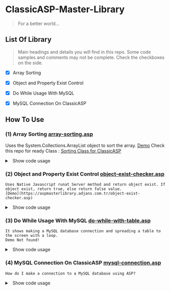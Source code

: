 # ClassicASP-Master-Library
> For a better world...

## List Of Library
> Main headings and details you will find in this repo. Some code samples and comments may not be complete. Check the checkboxes on the side.

- [x] Array Sorting
- [x] Object and Property Exist Control
- [x] Do While Usage With MySQL
- [x] MySQL Connection On ClassicASP


## How To Use
### (1) Array Sorting [array-sorting.asp](array-sorting.asp)
Uses the System.Collections.ArrayList object to sort the array.
[Demo](https://aspmasterlibrary.adjans.com.tr/array-sorting.asp)
Check this repo for ready Class : [Sorting Class for ClassicASP](https://github.com/badursun/Sorting-Scripting-Dictionary-Classic-ASP)
<details>
<summary>
<a class="btnfire small stroke"><em class="fas fa-chevron-circle-down"></em>&nbsp;&nbsp;Show code usage</a> 
</summary>

```asp
<%
MyArray = Array(1,5,9,7,3,2)

tmp_data = MyArray
Response.Write "<h4>Default Array</h4>"
Response.Write Join(tmp_data) & "<hr>" 
'OUTPUT: 1 5 9 7 3 2

tmp_data = SortArray(MyArray, "ASC")
Response.Write "<h4>Sorted Array (ASC)</h4>"
Response.Write Join(tmp_data) & "<hr>" 
'OUTPUT: 1 2 3 5 7 9

tmp_data = SortArray(MyArray, "DESC")
Response.Write "<h4>Sorted Array (ASC)</h4>"
Response.Write Join(tmp_data) & "<hr>"
'OUTPUT: 9 7 5 3 2 1
%>
```
</details>

### (2) Object and Property Exist Control [object-exist-checker.asp](object-exist-checker.asp)
	Uses Native Javascript runat Server method and return object exist. If object exist, return true, else return false value.
	[Demo](https://aspmasterlibrary.adjans.com.tr/object-exist-checker.asp)
<details>
<summary>
<a class="btnfire small stroke"><em class="fas fa-chevron-circle-down"></em>&nbsp;&nbsp;Show code usage</a> 
</summary>

```asp
<%
Set Checker = New CheckerClass
' Not Exist Class: SomeClass
'------------------------------------
Set objClass = Eval("New SomeClass")
If Checker.ClassExist(objClass) = True Then
	Response.Write "<span style=""color:green"">Exist</span><br>"
Else
	Response.Write "<span style=""color:red"">Not Exist</span><br>"
End If
Set objClass = Nothing

' Not Exist Property in Class: SomeClass.SomeProperty
'------------------------------------
Set objClass = Eval("New SomeClass")
If Checker.ObjectExist(objClass, "SomeProperty") = True Then
	Response.Write "<span style=""color:green"">Exist</span><br>"
Else
	Response.Write "<span style=""color:red"">Not Exist</span><br>"
End If
Set objClass = Nothing
Set Checker = Nothing
%>
```
</details>

### (3) Do While Usage With MySQL [do-while-with-table.asp](do-while-with-table.asp)
	It shows making a MySQL database connection and spreading a table to the screen with a loop.
	Demo Not found!
<details>
<summary>
<a class="btnfire small stroke"><em class="fas fa-chevron-circle-down"></em>&nbsp;&nbsp;Show code usage</a> 
</summary>

```asp

<%
Set rsObj = Conn.Execute("SELECT * FROM tbl_name ORDER BY col_name ASC")
If rsObj.Eof Then
	' No Record Found in tbl_name
Else
    Do While Not rsObj.Eof
    	' Your Looping Code
    rsObj.MoveNext : Loop
End If
rsObj.Close : Set rsObj = Nothing
%>
```
</details>

### (4) MySQL Connection On ClassicASP [mysql-connection.asp](mysql-connection.asp)
	How do I make a connection to a MySQL database using ASP?
<details>
<summary>
<a class="btnfire small stroke"><em class="fas fa-chevron-circle-down"></em>&nbsp;&nbsp;Show code usage</a> 
</summary>

```asp

<%
Set rsObj = Conn.Execute("SELECT * FROM tbl_name ORDER BY col_name ASC")
If rsObj.Eof Then
	' No Record Found in tbl_name
Else
    Do While Not rsObj.Eof
    	' Your Looping Code
    rsObj.MoveNext : Loop
End If
rsObj.Close : Set rsObj = Nothing
%>
```
</details>

